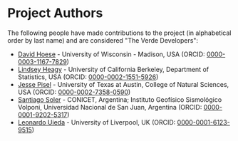 # Project Authors

The following people have made contributions to the project (in alphabetical
order by last name) and are considered "The Verde Developers":

* [David Hoese](https://github.com/djhoese) - University of Wisconsin - Madison, USA (ORCID: [0000-0003-1167-7829](https://www.orcid.org/0000-0003-1167-7829))
* [Lindsey Heagy](https://github.com/lheagy) - University of California Berkeley, Department of Statistics, USA (ORCID: [0000-0002-1551-5926](https://www.orcid.org/0000-0002-1551-5926))
* [Jesse Pisel](https://github.com/jessepisel) - University of Texas at Austin, College of Natural Sciences, USA (ORCID: [0000-0002-7358-0590](https://www.orcid.org/0000-0002-7358-0590))
* [Santiago Soler](https://github.com/santisoler) - CONICET, Argentina; Instituto Geofísico Sismológico Volponi, Universidad Nacional de San Juan, Argentina (ORCID: [0000-0001-9202-5317](https://www.orcid.org/0000-0001-9202-5317))
* [Leonardo Uieda](https://github.com/leouieda) - University of Liverpool, UK (ORCID: [0000-0001-6123-9515](https://www.orcid.org/0000-0001-6123-9515))
